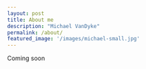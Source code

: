 ```yaml
---
layout: post
title: About me
description: "Michael VanDyke"
permalink: /about/
featured_image: '/images/michael-small.jpg'
---
```


Coming soon